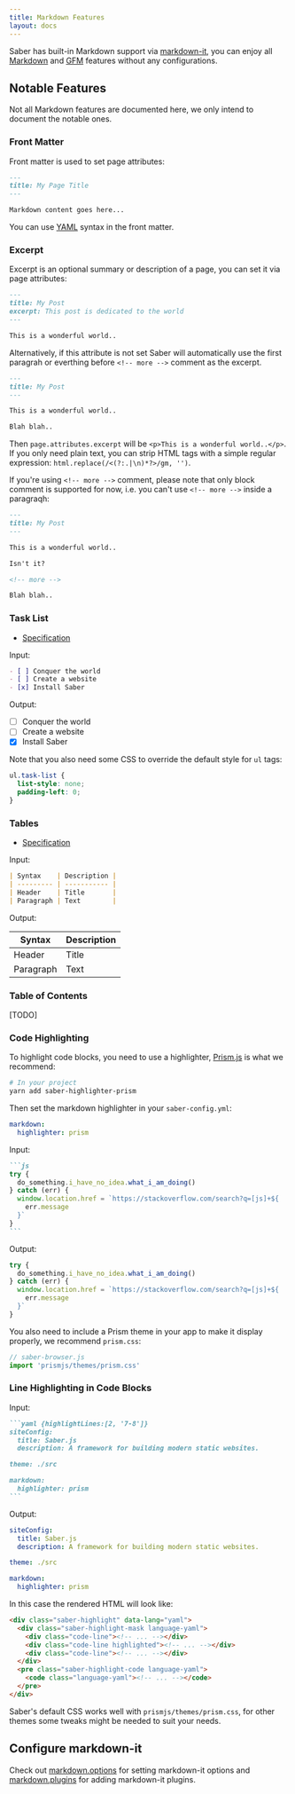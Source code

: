 ```yaml
---
title: Markdown Features
layout: docs
---
```


Saber has built-in Markdown support via [markdown-it](https://github.com/markdown-it/markdown-it), you can enjoy all [Markdown](https://daringfireball.net/linked/2014/01/08/markdown-extension) and [GFM](https://github.github.com/gfm/) features without any configurations.

## Notable Features

Not all Markdown features are documented here, we only intend to document the notable ones.

### Front Matter

Front matter is used to set page attributes:

```markdown
---
title: My Page Title
---

Markdown content goes here...
```

You can use [YAML](https://yaml.org/) syntax in the front matter.

### Excerpt

Excerpt is an optional summary or description of a page, you can set it via page attributes:

```markdown {highlightLines:[3]}
---
title: My Post
excerpt: This post is dedicated to the world
---

This is a wonderful world..
```

Alternatively, if this attribute is not set Saber will automatically use the first paragrah or everthing before `<!-- more -->` comment as the excerpt.

```markdown
---
title: My Post
---

This is a wonderful world..

Blah blah..
```

Then `page.attributes.excerpt` will be `<p>This is a wonderful world..</p>`. If you only need plain text, you can strip HTML tags with a simple regular expression: `html.replace(/<(?:.|\n)*?>/gm, '')`.

If you're using `<!-- more -->` comment, please note that only block comment is supported for now, i.e. you can't use `<!-- more -->` inside a paragraqh:

```markdown {highlightLines:[9]}
---
title: My Post
---

This is a wonderful world..

Isn't it?

<!-- more -->

Blah blah..
```


### Task List

- [Specification](https://github.github.com/gfm/#task-list-items-extension-)

Input:

```markdown
- [ ] Conquer the world
- [ ] Create a website
- [x] Install Saber
```

Output:

- [ ] Conquer the world
- [ ] Create a website
- [x] Install Saber

Note that you also need some CSS to override the default style for `ul` tags:

```css
ul.task-list {
  list-style: none;
  padding-left: 0;
}
```

### Tables

- [Specification](https://github.github.com/gfm/#tables-extension-)

Input:

```markdown
| Syntax    | Description |
| --------- | ----------- |
| Header    | Title       |
| Paragraph | Text        |
```

Output:

| Syntax    | Description |
| --------- | ----------- |
| Header    | Title       |
| Paragraph | Text        |

### Table of Contents

[TODO]

### Code Highlighting

To highlight code blocks, you need to use a highlighter, [Prism.js](https://prismjs.com/) is what we recommend:

```bash
# In your project
yarn add saber-highlighter-prism
```

Then set the markdown highlighter in your `saber-config.yml`:

```yaml
markdown:
  highlighter: prism
```

Input:

````markdown
```js
try {
  do_something.i_have_no_idea.what_i_am_doing()
} catch (err) {
  window.location.href = `https://stackoverflow.com/search?q=[js]+${
    err.message
  }`
}
```
````

Output:

```js
try {
  do_something.i_have_no_idea.what_i_am_doing()
} catch (err) {
  window.location.href = `https://stackoverflow.com/search?q=[js]+${
    err.message
  }`
}
```

You also need to include a Prism theme in your app to make it display properly, we recommend `prism.css`:

```js
// saber-browser.js
import 'prismjs/themes/prism.css'
```

### Line Highlighting in Code Blocks

Input:

````markdown
```yaml {highlightLines:[2, '7-8']}
siteConfig:
  title: Saber.js
  description: A framework for building modern static websites.

theme: ./src

markdown:
  highlighter: prism
```
````

Output:

```yaml {highlightLines:[2, '7-8']}
siteConfig:
  title: Saber.js
  description: A framework for building modern static websites.

theme: ./src

markdown:
  highlighter: prism
```

In this case the rendered HTML will look like:

```html
<div class="saber-highlight" data-lang="yaml">
  <div class="saber-highlight-mask language-yaml">
    <div class="code-line"><!-- ... --></div>
    <div class="code-line highlighted"><!-- ... --></div>
    <div class="code-line"><!-- ... --></div>
  </div>
  <pre class="saber-highlight-code language-yaml">
    <code class="language-yaml"><!-- ... --></code>
  </pre>
</div>
```

Saber's default CSS works well with `prismjs/themes/prism.css`, for other themes some tweaks might be needed to suit your needs.

## Configure markdown-it

Check out [markdown.options](./saber-config.md#markdown.options) for setting markdown-it options and [markdown.plugins](./saber-config.md#markdown.plugins) for adding markdown-it plugins.
